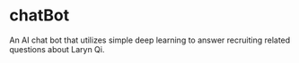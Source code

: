 # chatBot
An AI chat bot that utilizes simple deep learning to answer recruiting related questions about Laryn Qi.
